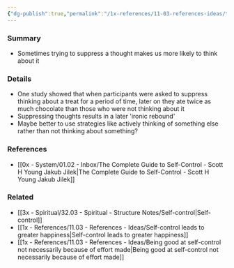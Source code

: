```yaml
---
{"dg-publish":true,"permalink":"/1x-references/11-03-references-ideas/thought-suppression-is-not-the-best-way-to-control-ourselves/","title":"Thought suppression is not the best way to control ourselves","dgShowBacklinks":false}
---
```



### Summary
- Sometimes trying to suppress a thought makes us more likely to think about it

### Details
- One study showed that when participants were asked to suppress thinking about a treat for a period of time, later on they ate twice as much chocolate than those who were not thinking about it
- Suppressing thoughts results in a later 'ironic rebound'
- Maybe better to use strategies like actively thinking of something else rather than not thinking about something?

### References
- [[0x - System/01.02 - Inbox/The Complete Guide to Self-Control - Scott H Young Jakub Jilek\|The Complete Guide to Self-Control - Scott H Young Jakub Jilek]]

### Related
- [[3x - Spiritual/32.03 - Spiritual - Structure Notes/Self-control\|Self-control]]
- [[1x - References/11.03 - References - Ideas/Self-control leads to greater happiness\|Self-control leads to greater happiness]]
- [[1x - References/11.03 - References - Ideas/Being good at self-control not necessarily because of effort made\|Being good at self-control not necessarily because of effort made]]